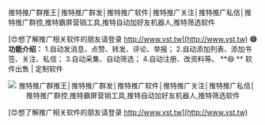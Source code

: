 推特推广群推王│推特推广群发│推特推广软件│推特推广关注│推特推广私信│推特推广群控,推特霸屏营销工具,推特自动加好友机器人,推特筛选软件

[😍想了解推广相关软件的朋友请登录 http://www.vst.tw](http://www.vst.tw)
**😄功能介绍：**
1.自动发消息、点赞、转发、评论、举报；
2.自动添加列表、添加书签、关注、私信；
3.自动采集、自动筛选；
4.自动注册、改资料等。
**😄 **
软件出售 | 定制软件

 <center><img src="https://vst.tw/MP4/tuiguang/png/5.png" alt="推特推广群推王│推特推广群发│推特推广软件│推特推广关注│推特推广私信│推特推广群控,推特霸屏营销工具,推特自动加好友机器人,推特筛选软件"></center>

[😍想了解推广相关软件的朋友请登录 http://www.vst.tw](http://www.vst.tw)



